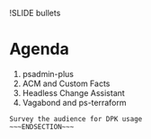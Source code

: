 !SLIDE bullets

# Agenda

1. psadmin-plus
1. ACM and Custom Facts
1. Headless Change Assistant
1. Vagabond and ps-terraform

~~~SECTION:notes~~~
Survey the audience for DPK usage
~~~ENDSECTION~~~